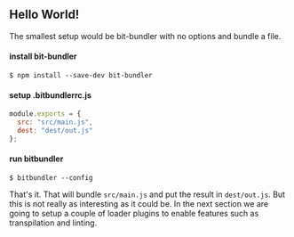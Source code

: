 ## Hello World!

The smallest setup would be bit-bundler with no options and bundle a file.

#### install bit-bundler

```
$ npm install --save-dev bit-bundler
```

#### setup .bitbundlerrc.js

``` javascript
module.exports = {
  src: "src/main.js",
  dest: "dest/out.js"
};
```

#### run bitbundler

```
$ bitbundler --config
```

That's it. That will bundle `src/main.js` and put the result in `dest/out.js`. But this is not really as interesting as it could be. In the next section we are going to setup a couple of loader plugins to enable features such as transpilation and linting.

